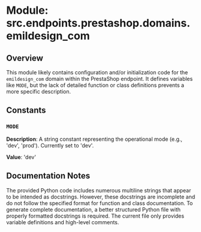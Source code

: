 # Module: src.endpoints.prestashop.domains.emildesign_com

## Overview

This module likely contains configuration and/or initialization code for the `emildesign_com` domain within the PrestaShop endpoint.  It defines variables like `MODE`, but the lack of detailed function or class definitions prevents a more specific description.


## Constants

### `MODE`

**Description**:  A string constant representing the operational mode (e.g., 'dev', 'prod').  Currently set to 'dev'.

**Value**: 'dev'


## Documentation Notes

The provided Python code includes numerous multiline strings that appear to be intended as docstrings.  However, these docstrings are incomplete and do not follow the specified format for function and class documentation.  To generate complete documentation, a better structured Python file with properly formatted docstrings is required.  The current file only provides variable definitions and high-level comments.